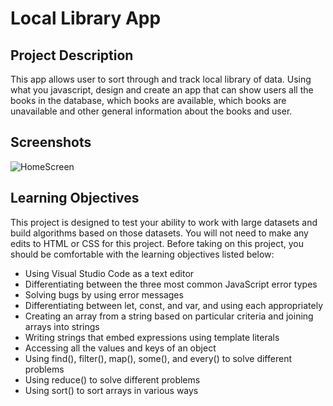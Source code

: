 # Local Library App
## Project Description
This app allows user to sort through and track local library of data. Using what you javascript, design and create an app that can show users all the books in the database, which books are available, which books are unavailable and other general information about the books and user.

## Screenshots

![HomeScreen](/screenshots/homescreen.jpg)

## Learning Objectives
This project is designed to test your ability to work with large datasets and build algorithms based on those datasets. You will not need to make any edits to HTML or CSS for this project. Before taking on this project, you should be comfortable with the learning objectives listed below:

- Using Visual Studio Code as a text editor
- Differentiating between the three most common JavaScript error types
- Solving bugs by using error messages
- Differentiating between let, const, and var, and using each appropriately
- Creating an array from a string based on particular criteria and joining arrays into strings
- Writing strings that embed expressions using template literals
- Accessing all the values and keys of an object
- Using find(), filter(), map(), some(), and every() to solve different problems
- Using reduce() to solve different problems
- Using sort() to sort arrays in various ways


